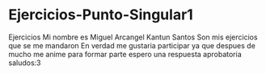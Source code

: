 # Ejercicios-Punto-Singular1
Ejercicios
Mi nombre es Miguel Arcangel Kantun Santos
Son mis ejercicios que se me mandaron
En verdad me gustaria participar ya que despues de mucho me anime para formar parte
espero una respuesta aprobatoria saludos:3
